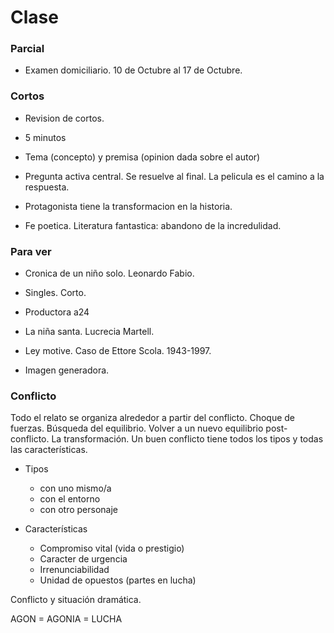 # Clase

### Parcial
* Examen domiciliario. 10 de Octubre al 17 de Octubre.

### Cortos
* Revision de cortos.
* 5 minutos
* Tema (concepto) y premisa (opinion dada sobre el autor)

* Pregunta activa central. Se resuelve al final. La pelicula es el camino a la respuesta.
* Protagonista tiene la transformacion en la historia.

* Fe poetica. Literatura fantastica: abandono de la incredulidad.


### Para ver
* Cronica de un niño solo. Leonardo Fabio.
* Singles. Corto.
* Productora a24
* La niña santa. Lucrecia Martell.

* Ley motive. Caso de Ettore Scola. 1943-1997. 
* Imagen generadora.

### Conflicto
Todo el relato se organiza alrededor a partir del conflicto.
Choque de fuerzas.
Búsqueda del equilibrio. Volver a un nuevo equilibrio post-conflicto. La transformación.
Un buen conflicto tiene todos los tipos y todas las características.

* Tipos
  * con uno mismo/a 
  * con el entorno
  * con otro personaje

* Características
  * Compromiso vital (vida o prestigio)
  * Caracter de urgencia
  * Irrenunciabilidad
  * Unidad de opuestos (partes en lucha)


Conflicto y situación dramática.

AGON = AGONIA = LUCHA